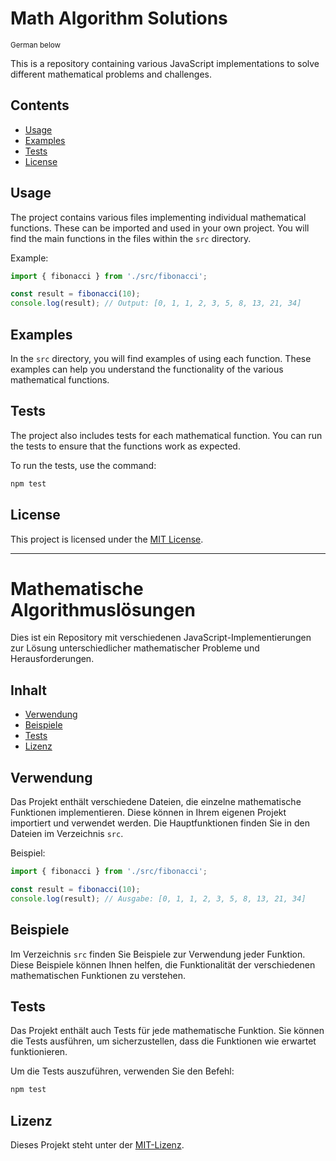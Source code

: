 # Math Algorithm Solutions

<sup>German below</sup>

This is a repository containing various JavaScript implementations to solve different mathematical problems and challenges.

## Contents

- [Usage](#usage)
- [Examples](#examples)
- [Tests](#tests)
- [License](#license)

## Usage

The project contains various files implementing individual mathematical functions. These can be imported and used in your own project. You will find the main functions in the files within the `src` directory.

Example:

```typescript
import { fibonacci } from './src/fibonacci';

const result = fibonacci(10);
console.log(result); // Output: [0, 1, 1, 2, 3, 5, 8, 13, 21, 34]
```

## Examples

In the `src` directory, you will find examples of using each function. These examples can help you understand the functionality of the various mathematical functions.

## Tests

The project also includes tests for each mathematical function. You can run the tests to ensure that the functions work as expected.

To run the tests, use the command:

```bash
npm test
```

## License

This project is licensed under the [MIT License](LICENSE).

---

# Mathematische Algorithmuslösungen

Dies ist ein Repository mit verschiedenen JavaScript-Implementierungen zur Lösung unterschiedlicher mathematischer Probleme und Herausforderungen.

## Inhalt

- [Verwendung](#verwendung)
- [Beispiele](#beispiele)
- [Tests](#tests)
- [Lizenz](#lizenz)

## Verwendung

Das Projekt enthält verschiedene Dateien, die einzelne mathematische Funktionen implementieren. Diese können in Ihrem eigenen Projekt importiert und verwendet werden. Die Hauptfunktionen finden Sie in den Dateien im Verzeichnis `src`.

Beispiel:

```typescript
import { fibonacci } from './src/fibonacci';

const result = fibonacci(10);
console.log(result); // Ausgabe: [0, 1, 1, 2, 3, 5, 8, 13, 21, 34]
```

## Beispiele

Im Verzeichnis `src` finden Sie Beispiele zur Verwendung jeder Funktion. Diese Beispiele können Ihnen helfen, die Funktionalität der verschiedenen mathematischen Funktionen zu verstehen.

## Tests

Das Projekt enthält auch Tests für jede mathematische Funktion. Sie können die Tests ausführen, um sicherzustellen, dass die Funktionen wie erwartet funktionieren.

Um die Tests auszuführen, verwenden Sie den Befehl:

```bash
npm test
```

## Lizenz

Dieses Projekt steht unter der [MIT-Lizenz](LICENSE).
